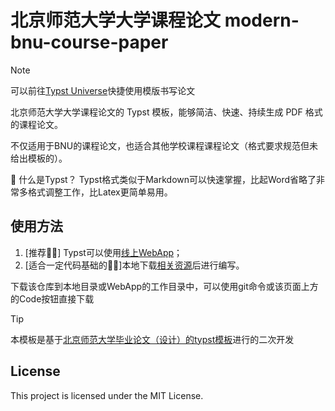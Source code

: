 <!--
 * @Author: Euan euan@mail.bnu.edu.cn
 * @Date: 2024-11-15 11:36:36
 * @LastEditors: Euan euan@mail.bnu.edu.cn
 * 
 * Copyright (c) 2025 by Euan, All Rights Reserved. 
-->
# 北京师范大学大学课程论文 modern-bnu-course-paper
> [!NOTE]
> 可以前往[Typst Universe](https://typst.app/universe/package/modern-bnu-course-paper)快捷使用模版书写论文

北京师范大学大学课程论文的 Typst 模板，能够简洁、快速、持续生成 PDF 格式的课程论文。

不仅适用于BNU的课程论文，也适合其他学校课程课程论文（格式要求规范但未给出模板的）。


🙋 什么是Typst？
Typst格式类似于Markdown可以快速掌握，比起Word省略了非常多格式调整工作，比Latex更简单易用。

## 使用方法
1. [推荐🧑‍🎓] Typst可以使用[线上WebApp](https://typst.app/universe/search/?kind=templates)；
2. [适合一定代码基础的👩‍💻]本地下载[相关资源]()后进行编写。

下载该仓库到本地目录或WebApp的工作目录中，可以使用git命令或该页面上方的Code按钮直接下载



> [!tip]
> 本模板是基于[北京师范大学毕业论文（设计）的typst模板](https://github.com/MosRat/modern-bnu-thesis)进行的二次开发



## License

This project is licensed under the MIT License.
